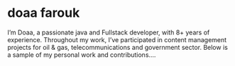 # doaa farouk

I’m Doaa, a passionate java and Fullstack developer, with 8+ years of experience. Throughout my work, I’ve participated in content management projects for oil & gas, telecommunications and government sector. Below is a sample of my personal work and contributions....
